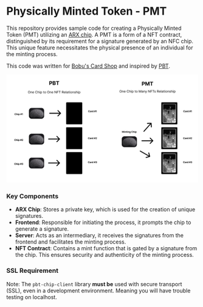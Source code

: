 # Physically Minted Token - PMT

This repository provides sample code for creating a Physically Minted Token (PMT) utilizing an [ARX chip](https://arx.org/). A PMT is a form of a NFT contract, distinguished by its requirement for a signature generated by an NFC chip. This unique feature necessitates the physical presence of an individual for the minting process.

This code was written for [Bobu's Card Shop](https://twitter.com/0xNader/status/1671597728261099523) and inspired by [PBT](https://www.pbt.io/).

![PMT](pmt.jpeg)

### Key Components

- **ARX Chip**: Stores a private key, which is used for the creation of unique signatures.
- **Frontend**: Responsible for initiating the process, it prompts the chip to generate a signature.
- **Server**: Acts as an intermediary, it receives the signatures from the frontend and facilitates the minting process.
- **NFT Contract**: Contains a mint function that is gated by a signature from the chip. This ensures security and authenticity of the minting process.

### SSL Requirement
Note: The `pbt-chip-client` library **must be** used with secure transport (SSL), even in a development environment. Meaning you will have trouble testing on localhost.
